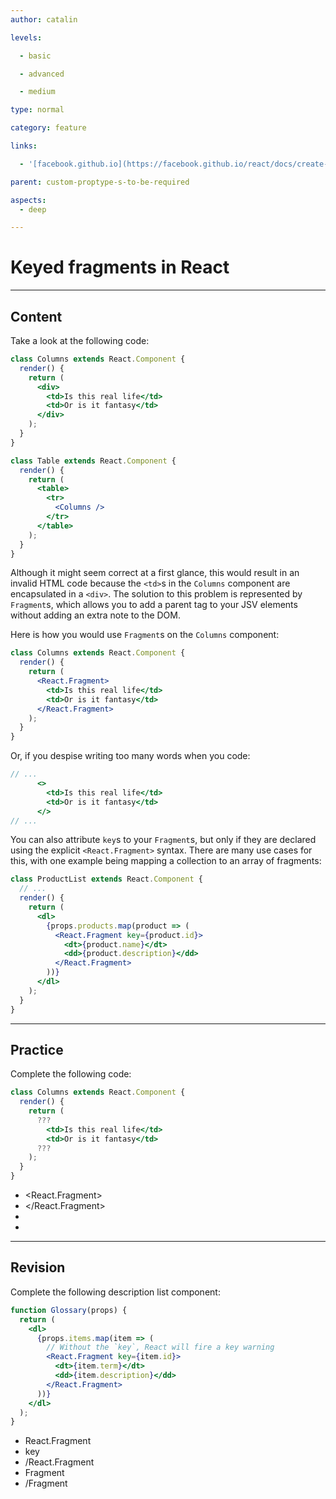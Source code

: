 ```yaml
---
author: catalin

levels:

  - basic

  - advanced

  - medium

type: normal

category: feature

links:

  - '[facebook.github.io](https://facebook.github.io/react/docs/create-fragment.html){website}'

parent: custom-proptype-s-to-be-required

aspects:
  - deep

---
```


# Keyed fragments in React

---
## Content

Take a look at the following code:

```jsx
class Columns extends React.Component {
  render() {
    return (
      <div>
        <td>Is this real life</td>
        <td>Or is it fantasy</td>
      </div>
    );
  }
}

class Table extends React.Component {
  render() {
    return (
      <table>
        <tr>
          <Columns />
        </tr>
      </table>
    );
  }
}
```

Although it might seem correct at a first glance, this would result in an invalid HTML code because the `<td>`s in the `Columns` component are encapsulated in a `<div>`. The solution to this problem is represented by `Fragment`s, which allows you to add a parent tag to your JSV elements without adding an extra note to the DOM.

Here is how you would use `Fragment`s on the `Columns` component:

```jsx
class Columns extends React.Component {
  render() {
    return (
      <React.Fragment>
        <td>Is this real life</td>
        <td>Or is it fantasy</td>
      </React.Fragment>
    );
  }
}
```

Or, if you despise writing too many words when you code:

```jsx
// ...
      <>
        <td>Is this real life</td>
        <td>Or is it fantasy</td>
      </>
// ...
```

You can also attribute `key`s to your `Fragment`s, but only if they are declared using the explicit `<React.Fragment>` syntax. There are many use cases for this, with one example being mapping a collection to an array of fragments:

```jsx
class ProductList extends React.Component {
  // ...
  render() {
    return (
      <dl>
        {props.products.map(product => (
          <React.Fragment key={product.id}>
            <dt>{product.name}</dt>
            <dd>{product.description}</dd>
          </React.Fragment>
        ))}
      </dl>
    );
  }
}
```

---
## Practice

Complete the following code:

```jsx
class Columns extends React.Component {
  render() {
    return (
      ???
        <td>Is this real life</td>
        <td>Or is it fantasy</td>
      ???
    );
  }
}
```

* <React.Fragment>
* </React.Fragment>
* <Fragment>
* </Fragment>

---
## Revision

Complete the following description list component:

```jsx
function Glossary(props) {
  return (
    <dl>
      {props.items.map(item => (
        // Without the `key`, React will fire a key warning
        <React.Fragment key={item.id}>
          <dt>{item.term}</dt>
          <dd>{item.description}</dd>
        </React.Fragment>
      ))}
    </dl>
  );
}
```

* React.Fragment
* key
* /React.Fragment
* Fragment
* /Fragment